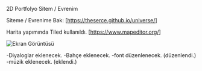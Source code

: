 2D Portfolyo Sitem / Evrenim

Siteme / Evrenime Bak: [https://theserce.github.io/universe/]

Harita yapımında Tiled kullanıldı. [https://www.mapeditor.org/]

![Ekran Görüntüsü](https://i.ibb.co/WvTn8vF/Ekran-g-r-nt-s-2024-04-24-193535.png)

-Diyaloglar eklenecek.
-Bahçe eklenecek.
-font düzenlenecek. (düzenlendi.)
-müzik eklenecek. (eklendi.)
